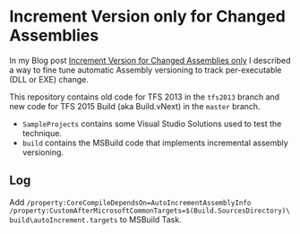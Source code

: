 # Increment Version only for Changed Assemblies

In my Blog post
[Increment Version for Changed Assemblies only](http://blog.casavian.eu/2014/04/23/increment-version-for-changed-assemblies-only-first-part/)
I described a way to fine tune automatic Assembly versioning to track per-executable (DLL or EXE) change.

This repository contains old code for TFS 2013 in the `tfs2013` branch and new code for TFS 2015 Build
(aka Build.vNext) in the `master` branch.

 - `SampleProjects`  contains some Visual Studio Solutions used to test the technique.
 - `build` contains the MSBuild code that implements incremental assembly versioning.


## Log
Add `/property:CoreCompileDependsOn=AutoIncrementAssemblyInfo /property:CustomAfterMicrosoftCommonTargets=$(Build.SourcesDirectory)\build\autoIncrement.targets` to MSBuild Task.

